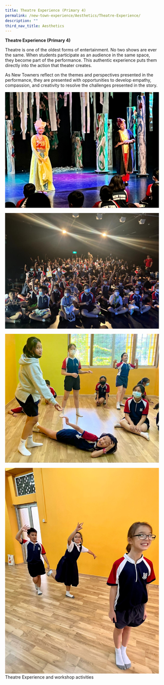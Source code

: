 ```yaml
---
title: Theatre Experience (Primary 4)
permalink: /new-town-experience/Aesthetics/Theatre-Experience/
description: ""
third_nav_title: Aesthetics
---
```


**Theatre Experience (Primary 4)**

Theatre is one of the oldest forms of entertainment. No two shows are ever the same. When students participate as an audience in the same space, they become part of the performance. This authentic experience puts them directly into the action that theater creates. 

As New Towners reflect on the themes and perspectives presented in the performance, they are presented with opportunities to develop empathy, compassion, and creativity to resolve the challenges presented in the story. 

![](/images/Art%20and%20Music/Theatre%20Experience/Theatre%201.jpg)

![](/images/Art%20and%20Music/Theatre%20Experience/Theatre%202.jpg)

![](/images/Art%20and%20Music/Theatre%20Experience/Theatre%203.jpg)

![](/images/Art%20and%20Music/Theatre%20Experience/Theatre%204.jpg)
Theatre Experience and workshop activities